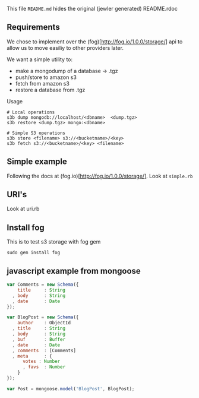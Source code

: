 This file `README.md` hides the original (jewler generated) README.rdoc

## Requirements
We chose to implement over the (fog)[http://fog.io/1.0.0/storage/] api to allow us to
move easiliy to other providers later.

We want a simple utility to:

*   make a mongodump of a database -> .tgz
*   push/store to amazon s3
*   fetch from amazon s3
*   restore a database from .tgz

Usage
```
# Local operations
s3b dump mongodb://localhost/<dbname>  <dump.tgz>
s3b restore <dump.tgz> mongo:<dbname>

# Simple S3 operations
s3b store <filename> s3://<bucketname>/<key>
s3b fetch s3://<bucketname>/<key> <filename>
```
    
## Simple example
Following the docs at (fog.io)[http://fog.io/1.0.0/storage/].
Look at `simple.rb`

## URI's
Look at uri.rb

## Install fog
This is to test s3 storage with fog gem

    sudo gem install fog
    
## javascript example from mongoose
```javascript
var Comments = new Schema({
    title     : String
  , body      : String
  , date      : Date
});

var BlogPost = new Schema({
    author    : ObjectId
  , title     : String
  , body      : String
  , buf       : Buffer
  , date      : Date
  , comments  : [Comments]
  , meta      : {
      votes : Number
	  , favs  : Number
	}
});

var Post = mongoose.model('BlogPost', BlogPost);
```